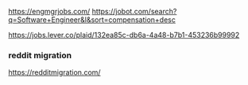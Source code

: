 https://engmgrjobs.com/
https://jobot.com/search?q=Software+Engineer&l&sort=compensation+desc

https://jobs.lever.co/plaid/132ea85c-db6a-4a48-b7b1-453236b99992

### reddit migration
https://redditmigration.com/

